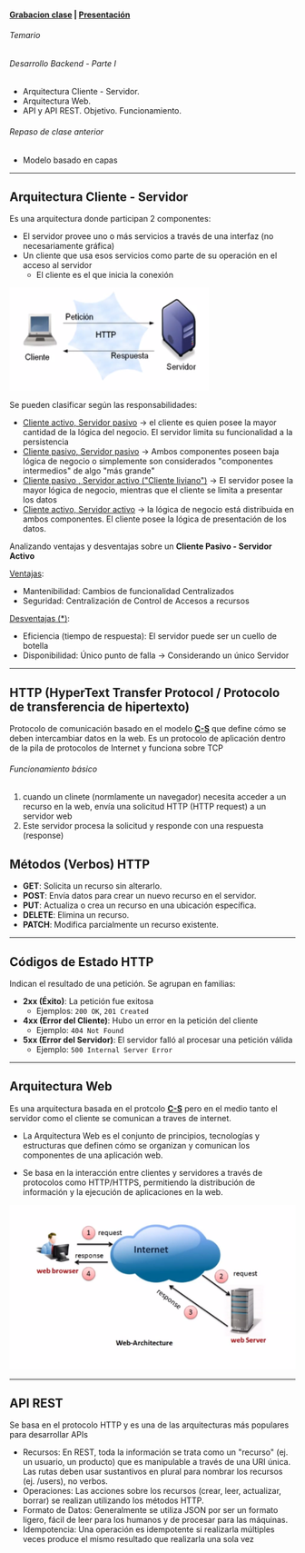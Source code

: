 #### [Grabacion clase](https://drive.google.com/file/d/11F7-_MmqkDXBVawpD3jPn_OrhjlpORft/view?usp=sharing) | [Presentación](https://drive.google.com/file/d/1yH9T8kzaYfkMCPWAq76horfGckh_UxKO/view?usp=sharing)


###### Temario
###### Desarrollo Backend - Parte I
- Arquitectura Cliente - Servidor. 
- Arquitectura Web. 
- API y API REST. Objetivo. Funcionamiento.

###### Repaso de clase anterior
* Modelo basado en capas

---

## Arquitectura Cliente - Servidor
Es una arquitectura donde participan 2 componentes:

* El servidor provee uno o más servicios a través de una interfaz (no necesariamente gráfica)
* Un cliente que usa esos servicios como parte de su operación en el acceso al servidor
    * El cliente es el que inicia la conexión 

![cliente-servidor](img/cliente-servidor.png)

Se pueden clasificar según las responsabilidades: 

 * <u>Cliente activo, Servidor pasivo</u> $\to$ el cliente es quien posee la mayor cantidad de la lógica del negocio. El servidor limita su funcionalidad a la persistencia
 * <u>Cliente pasivo, Servidor pasivo</u>  $\to$ Ambos componentes poseen baja lógica de negocio o simplemente son considerados "componentes intermedios" de algo "más grande"
 * <u>Cliente pasivo , Servidor activo ("Cliente liviano")</u>  $\to$ El servidor posee la mayor lógica de negocio, mientras que el cliente se limita a presentar los datos
 * <u>Cliente activo, Servidor activo</u>  $\to$ la lógica de negocio está distribuida en ambos componentes. El cliente posee la lógica de presentación de los datos.


Analizando ventajas y desventajas sobre un **Cliente Pasivo - Servidor Activo** 

<u>Ventajas</u>:

* Mantenibilidad: Cambios de funcionalidad Centralizados
* Seguridad: Centralización de Control de Accesos a recursos

<u>Desventajas (*)</u>:

* Eficiencia (tiempo de respuesta): El servidor puede ser un cuello de botella
* Disponibilidad: Único punto de falla $\to$ Considerando un único Servidor

---
## HTTP (HyperText Transfer Protocol / Protocolo de transferencia de hipertexto)
Protocolo de comunicación basado en el modelo **<u>C-S</u>** que define cómo se deben intercambiar datos en la web. Es un protocolo de aplicación dentro de la pila de protocolos de Internet y funciona sobre TCP

###### Funcionamiento básico
1. cuando un clinete (normlamente un navegador) necesita acceder a un recurso en la web, envía una solicitud HTTP (HTTP request) a un servidor web
2. Este servidor procesa la solicitud y responde con una respuesta (response)


## Métodos (Verbos) HTTP

- **GET**: Solicita un recurso sin alterarlo.
- **POST**: Envía datos para crear un nuevo recurso en el servidor.
- **PUT**: Actualiza o crea un recurso en una ubicación específica.
- **DELETE**: Elimina un recurso.
- **PATCH**: Modifica parcialmente un recurso existente.

---

## Códigos de Estado HTTP

Indican el resultado de una petición. Se agrupan en familias:

- **2xx (Éxito)**: La petición fue exitosa  
  - Ejemplos: `200 OK`, `201 Created`
- **4xx (Error del Cliente)**: Hubo un error en la petición del cliente  
  - Ejemplo: `404 Not Found`
- **5xx (Error del Servidor)**: El servidor falló al procesar una petición válida  
  - Ejemplo: `500 Internal Server Error`

---

## Arquitectura Web
Es una arquitectura basada en el protcolo <u>**C-S**</u> pero en el medio tanto el servidor como el cliente se comunican a traves de internet.

* La Arquitectura Web es el conjunto de principios, tecnologías y estructuras que definen cómo se organizan y comunican los componentes de una aplicación web.

* Se basa en la interacción entre clientes y servidores a través de protocolos como HTTP/HTTPS, permitiendo la distribución de información y la ejecución de aplicaciones en la web.

![arq-web](img/arq-web.png)

---
## API REST
Se basa en el protocolo HTTP y es una de las arquitecturas más populares para desarrollar APIs

* Recursos: En REST, toda la información se trata como un "recurso" (ej.
un usuario, un producto) que es manipulable a través de una URI única.
Las rutas deben usar sustantivos en plural para nombrar los
recursos (ej. /users), no verbos.
* Operaciones: Las acciones sobre los recursos (crear, leer, actualizar,
borrar) se realizan utilizando los métodos HTTP.
* Formato de Datos: Generalmente se utiliza JSON por ser un formato
ligero, fácil de leer para los humanos y de procesar para las máquinas.
* Idempotencia: Una operación es idempotente si realizarla múltiples
veces produce el mismo resultado que realizarla una sola vez